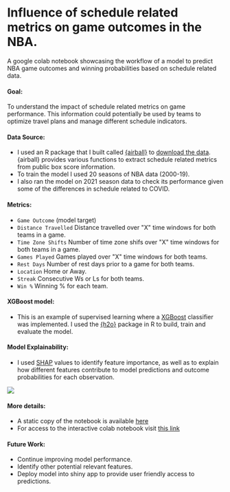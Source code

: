 # Influence of schedule related metrics on game outcomes in the NBA. 

A google colab notebook showcasing the workflow of a model to predict NBA game outcomes and winning probabilities based on schedule related data. 

#### Goal:
To understand the impact of schedule related metrics on game performance. This information could potentially be used by teams to optimize travel plans and manage different schedule indicators.

#### Data Source:
* I used an R package that I built called [{airball}](https://github.com/josedv82/airball) to [download the data](https://github.com/josedv82/NBA_Predictive_Model/blob/main/Airball_Download.Rmd). {airball} provides various functions to extract schedule related metrics from public box score information.
* To train the model I used 20 seasons of NBA data (2000-19).
* I also ran the model on 2021 season data to check its performance given some of the differences in schedule related to COVID.

#### Metrics:
* ```Game Outcome``` (model target)
* ```Distance Travelled``` Distance travelled over "X" time windows for both teams in a game.
* ```Time Zone Shifts``` Number of time zone shifs over "X" time windows for both teams in a game.
* ```Games Played``` Games played over "X" time windows for both teams.
* ```Rest Days``` Number of rest days prior to a game for both teams.
* ```Location``` Home or Away.
* ```Streak``` Consecutive Ws or Ls for both teams.
* ```Win %``` Winning % for each team.

#### XGBoost model:
* This is an example of supervised learning where a [XGBoost](https://www.kaggle.com/prashant111/xgboost-k-fold-cv-feature-importance) classifier was implemented. I used the [{h2o}](https://www.h2o.ai/products/h2o/) package in R to build, train and evaluate the model. 

#### Model Explainability:
* I used [SHAP](https://www.kaggle.com/dansbecker/shap-values) values to identify feature importance, as well as to explain how different features contribute to model predictions and outcome probabilities for each observation.

<img src="https://github.com/josedv82/NBA_Schedule_Classifier/blob/main/SHAP_Force_Plot.PNG" align="center" />

#### More details:
* A static copy of the notebook is available [here](https://github.com/josedv82/NBA_Predictive_Model/blob/main/NBA_Schedule_xgboost.ipynb) 
* For access to the interactive colab notebook visit [this link](https://github.com/josedv82/NBA_Predictive_Model/blob/main/NBA_Schedule_xgboost.ipynb) 

#### Future Work:
* Continue improving model performance.
* Identify other potential relevant features.
* Deploy model into shiny app to provide user friendly access to predictions. 
